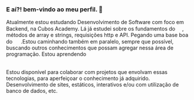 ### E aí?! bem-vindo ao meu perfil. 👋

<!--
**Daniel-C-Castro/Daniel-C-Castro** is a ✨ _special_ ✨ repository because its `README.md` (this file) appears on your GitHub profile.

Here are some ideas to get you started:

- 🔭 I’m currently working on ...
- 🌱 I’m currently learning ...
- 👯 I’m looking to collaborate on ...
- 🤔 I’m looking for help with ...
- 💬 Ask me about ...
- 📫 How to reach me: ...
- 😄 Pronouns: ...
- ⚡ Fun fact: ...
-->
Atualmente estou estudando Desenvolvimento de Software com foco em Backend, na Cubos Academy. Lá já estudei sobre os fundamentos do <img src="https://cdn.jsdelivr.net/gh/devicons/devicon/icons/javascript/javascript-original.svg" width="15" height="15"/>, métodos de array e strings, requisições http e API. Pegando uma base boa do <img src="https://cdn.jsdelivr.net/gh/devicons/devicon/icons/nodejs/nodejs-original.svg" width="15" height="15"/> .Estou caminhando também em paralelo, sempre que possível, buscando outros conhecimentos que possam agregar nessa área de programação.
Estou aprendendo  
            <img src="https://cdn.jsdelivr.net/gh/devicons/devicon/icons/css3/css3-original.svg" width="15" height="15"/>
            <img src="https://cdn.jsdelivr.net/gh/devicons/devicon/icons/react/react-original.svg" width="15" height="15"/>

Estou disponível para colaborar com projetos que envolvam essas tecnologias, para aperfeiçoar o conhecimento já adquirido. Desenvolvimento de sites, estáticos, interativos e/ou com utilização de banco de dados, etc.


          
          
          
          

